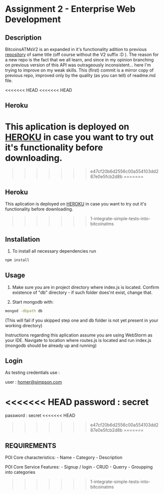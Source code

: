 # Assignment 2 - Enterprise Web Development

## Description

BitcoinsATMsV2 is an expanded in it's functionality adition to previous [repository](https://github.com/c4rt0/BitcoinATMs) of same title (off course without the V2 suffix :D ). The reason for a new repo is the fact that we all learn, and since in my opinion branching on previous version of this API was outrageously inconsistent... here I'm trying to improve on my weak skills.
This (first) commit is a mirror copy of previous repo, improved only by the quality (as you can tell) of readme.md file.

<<<<<<< HEAD
<<<<<<< HEAD
## Heroku 

This aplication is deployed on [HEROKU](https://bitcoin4tms.herokuapp.com/) in case you want to try out it's functionality before downloading.
=======
>>>>>>> e47cf20b6d2556c00a554103dd287e0e5fcb2d8b
=======
## Heroku 

This aplication is deployed on [HEROKU](https://bitcoin4tms.herokuapp.com/) in case you want to try out it's functionality before downloading.
>>>>>>> 1-integrate-simple-tests-into-bitcoinatms

## Installation

1. To install all necessary dependencies run  

```bash
npm install
```

## Usage


1. Make sure you are in project directory where index.js is located. Confirm existence of "db" directory - if such folder does'nt exist, change that.

2. Start mongodb with:

```bash
mongod -dbpath db
```

(This will fail if you skipped step one and db folder is not yet present in your working directory)

Instructions regarding this aplication assume you are using WebStorm as your IDE.
Navigate to location where routes.js is located and run index.js (mongodb should be already up and running)


## Login

As testing credentials use :

user : homer@simpson.com

<<<<<<< HEAD
password : secret
=======
password : secret
<<<<<<< HEAD
>>>>>>> e47cf20b6d2556c00a554103dd287e0e5fcb2d8b
=======


## REQUIREMENTS

POI Core characteristics:
	- Name
	- Category
	- Description

POI Core Service Features:
	- Signup / login
	- CRUD
	- Querry
	- Groupping into categories
>>>>>>> 1-integrate-simple-tests-into-bitcoinatms
